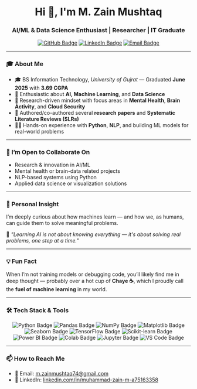 <h1 align="center">Hi 👋, I'm M. Zain Mushtaq</h1>
<h3 align="center">AI/ML & Data Science Enthusiast | Researcher | IT Graduate</h3>

<p align="center">
  <a href="https://github.com/M-Z-5474"><img src="https://img.shields.io/badge/GitHub-Follow-%2312100E?style=flat&logo=github" alt="GitHub Badge"></a>
  <a href="https://www.linkedin.com/in/muhammad-zain-m-a75163358/"><img src="https://img.shields.io/badge/LinkedIn-Connect-blue?style=flat&logo=linkedin" alt="LinkedIn Badge"></a>
  <a href="mailto:m.zainmushtaq74@gmail.com"><img src="https://img.shields.io/badge/Email-m.zainmushtaq74@gmail.com-red?style=flat&logo=gmail" alt="Email Badge"></a>
</p>

---

### 🎓 About Me

- 🎓 BS Information Technology, *University of Gujrat* — Graduated **June 2025** with **3.69 CGPA**
- 🤖 Enthusiastic about **AI, Machine Learning**, and **Data Science**
- 🧠 Research-driven mindset with focus areas in **Mental Health**, **Brain Activity**, and **Cloud Security**
- 📝 Authored/co-authored several **research papers** and **Systematic Literature Reviews (SLRs)**
- 👨‍💻 Hands-on experience with **Python**, **NLP**, and building ML models for real-world problems

---

### 👯 I’m Open to Collaborate On

- Research & innovation in AI/ML  
- Mental health or brain-data related projects  
- NLP-based systems using Python  
- Applied data science or visualization solutions  

---

### 💬 Personal Insight

I’m deeply curious about how machines learn — and how we, as humans, can guide them to solve meaningful problems.

🧠 *"Learning AI is not about knowing everything — it's about solving real problems, one step at a time."*

---

### 💡 Fun Fact

When I’m not training models or debugging code, you’ll likely find me in deep thought — probably over a hot cup of **Chaye ☕**, which I proudly call the **fuel of machine learning** in my world.

---

### 🛠️ Tech Stack & Tools

<p align="center">
  <img src="https://img.shields.io/badge/Python-3776AB?style=for-the-badge&logo=python&logoColor=white" alt="Python Badge"/>
  <img src="https://img.shields.io/badge/Pandas-150458?style=for-the-badge&logo=pandas&logoColor=white" alt="Pandas Badge"/>
  <img src="https://img.shields.io/badge/NumPy-013243?style=for-the-badge&logo=numpy&logoColor=white" alt="NumPy Badge"/>
  <img src="https://img.shields.io/badge/Matplotlib-11557C?style=for-the-badge&logo=plotly&logoColor=white" alt="Matplotlib Badge"/>
  <img src="https://img.shields.io/badge/Seaborn-4C55A3?style=for-the-badge&logo=seaborn&logoColor=white" alt="Seaborn Badge"/>
  <img src="https://img.shields.io/badge/TensorFlow-FF6F00?style=for-the-badge&logo=tensorflow&logoColor=white" alt="TensorFlow Badge"/>
  <img src="https://img.shields.io/badge/scikit--learn-F7931E?style=for-the-badge&logo=scikit-learn&logoColor=white" alt="Scikit-learn Badge"/>
  <img src="https://img.shields.io/badge/Power%20BI-F2C811?style=for-the-badge&logo=powerbi&logoColor=black" alt="Power BI Badge"/>
  <img src="https://img.shields.io/badge/Google%20Colab-F9AB00?style=for-the-badge&logo=googlecolab&logoColor=black" alt="Colab Badge"/>
  <img src="https://img.shields.io/badge/Jupyter-F37626?style=for-the-badge&logo=jupyter&logoColor=white" alt="Jupyter Badge"/>
  <img src="https://img.shields.io/badge/VS%20Code-007ACC?style=for-the-badge&logo=visualstudiocode&logoColor=white" alt="VS Code Badge"/>
</p>

---

### 📫 How to Reach Me

- 📧 Email: m.zainmushtaq74@gmail.com  
- 💼 LinkedIn: [linkedin.com/in/muhammad-zain-m-a75163358](https://www.linkedin.com/in/muhammad-zain-m-a75163358)

